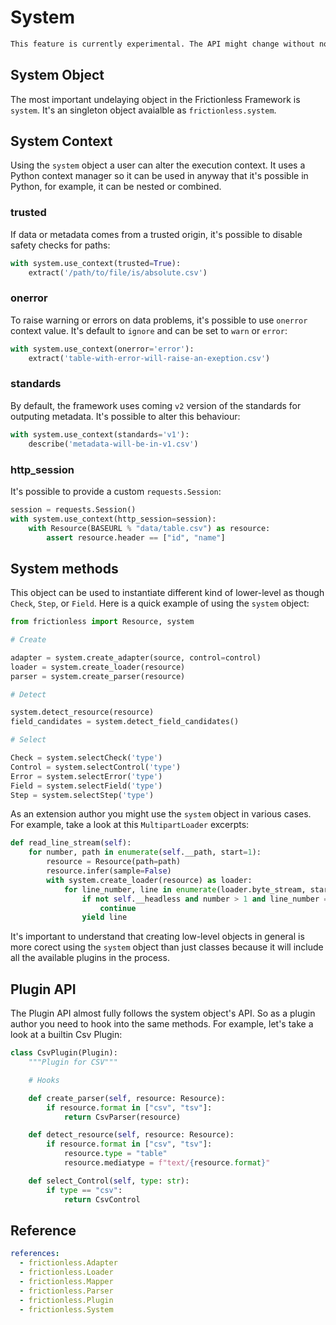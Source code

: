 # System

```markdown remark type=danger
This feature is currently experimental. The API might change without notice
```

## System Object

The most important undelaying object in the Frictionless Framework is `system`. It's an singleton object avaialble as `frictionless.system`.

## System Context

Using the `system` object a user can alter the execution context. It uses a Python context manager so it can be used in anyway that it's possible in Python, for example, it can be nested or combined.

### trusted

If data or metadata comes from a trusted origin, it's possible to disable safety checks for paths:

```python
with system.use_context(trusted=True):
    extract('/path/to/file/is/absolute.csv')
```

### onerror

To raise warning or errors on data problems, it's possible to use `onerror` context value. It's default to `ignore` and can be set to `warn` or `error`:

```python
with system.use_context(onerror='error'):
    extract('table-with-error-will-raise-an-exeption.csv')
```

### standards

By default, the framework uses coming `v2` version of the standards for outputing metadata. It's possible to alter this behaviour:


```python
with system.use_context(standards='v1'):
    describe('metadata-will-be-in-v1.csv')
```

### http_session

It's possible to provide a custom `requests.Session`:

```python
session = requests.Session()
with system.use_context(http_session=session):
    with Resource(BASEURL % "data/table.csv") as resource:
        assert resource.header == ["id", "name"]
```

## System methods

This object can be used to instantiate different kind of lower-level as though `Check`, `Step`, or `Field`. Here is a quick example of using the `system` object:

```python tabs=Python
from frictionless import Resource, system

# Create

adapter = system.create_adapter(source, control=control)
loader = system.create_loader(resource)
parser = system.create_parser(resource)

# Detect

system.detect_resource(resource)
field_candidates = system.detect_field_candidates()

# Select

Check = system.selectCheck('type')
Control = system.selectControl('type')
Error = system.selectError('type')
Field = system.selectField('type')
Step = system.selectStep('type')
```

As an extension author you might use the `system` object in various cases. For example, take a look at this `MultipartLoader` excerpts:

```python tabs=Python
def read_line_stream(self):
    for number, path in enumerate(self.__path, start=1):
        resource = Resource(path=path)
        resource.infer(sample=False)
        with system.create_loader(resource) as loader:
            for line_number, line in enumerate(loader.byte_stream, start=1):
                if not self.__headless and number > 1 and line_number == 1:
                    continue
                yield line
```

It's important to understand that creating low-level objects in general is more corect using the `system` object than just classes because it will include all the available plugins in the process.

## Plugin API

The Plugin API almost fully follows the system object's API. So as a plugin author you need to hook into the same methods. For example, let's take a look at a builtin Csv Plugin:

```python tabs=Python
class CsvPlugin(Plugin):
    """Plugin for CSV"""

    # Hooks

    def create_parser(self, resource: Resource):
        if resource.format in ["csv", "tsv"]:
            return CsvParser(resource)

    def detect_resource(self, resource: Resource):
        if resource.format in ["csv", "tsv"]:
            resource.type = "table"
            resource.mediatype = f"text/{resource.format}"

    def select_Control(self, type: str):
        if type == "csv":
            return CsvControl
```

## Reference

```yaml reference
references:
  - frictionless.Adapter
  - frictionless.Loader
  - frictionless.Mapper
  - frictionless.Parser
  - frictionless.Plugin
  - frictionless.System
```
